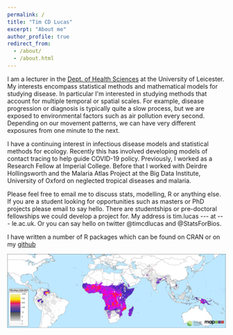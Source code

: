 ```yaml
---
permalink: /
title: "Tim CD Lucas"
excerpt: "About me"
author_profile: true
redirect_from:
  - /about/
  - /about.html
---
```


I am a lecturer in the [Dept. of Health Sciences](https://le.ac.uk/health-sciences) at the University of Leicester.
My interests encompass statistical methods and mathematical models for studying disease.
In particular I'm interested in studying methods that account for multiple temporal or spatial scales.
For example, disease progression or diagnosis is typically quite a slow process, but we are exposed to environmental factors such as air pollution every second.
Depending on our movement patterns, we can have very different exposures from one minute to the next.

I have a continuing interest in infectious disease models and statistical methods for ecology.
Recently this has involved developing models of contact tracing to help guide COVID-19 policy.
Previously, I worked as a Research Fellow at Imperial College.
Before that I worked with Deirdre Hollingsworth and the Malaria Atlas Project at the Big Data Institute, University of Oxford on neglected tropical diseases and malaria.

Please feel free to email me to discuss stats, modelling, R or anything else.
If you are a student looking for opportunities such as masters or PhD projects please email to say hello.
There are studentships or pre-doctoral fellowships we could develop a project for.
My address is tim.lucas --- at --- le.ac.uk.
Or you can say hello on twitter @timcdlucas and @StatsForBios.


I have written a number of R packages which can be found on CRAN or on my [github](https://www.github.com/timcdlucas)

![](/images//global_incidence_2016_pf.png)
